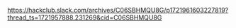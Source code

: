 https://hackclub.slack.com/archives/C06SBHMQU8G/p1721961603227819?thread_ts=1721957888.231269&cid=C06SBHMQU8G
